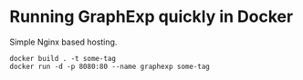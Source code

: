# Running GraphExp quickly in Docker

Simple Nginx based hosting.

```
docker build . -t some-tag
docker run -d -p 8080:80 --name graphexp some-tag
```
